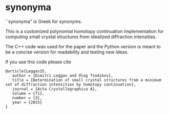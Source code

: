 # synonyma

``synonyma" is Greek for synonyms.

This is a customized polynomial homotopy continuation implementation for computing small crystal structures from idealized diffraction intensities. 

The C++ code was used for the paper and the Python version is meant to be a concise version for readability and testing new ideas.

If you use this code please cite

```
@article{Leggas15,
   author = {Dimitri Leggas and Oleg Tsodikov},
   title = {Determination of small crystal structures from a minimum set of diffraction intensities by homotopy continuation},
   journal = {Acta Crystallographica A},
   volume = {71},
   number = {3},
   year = {2015}
}
```